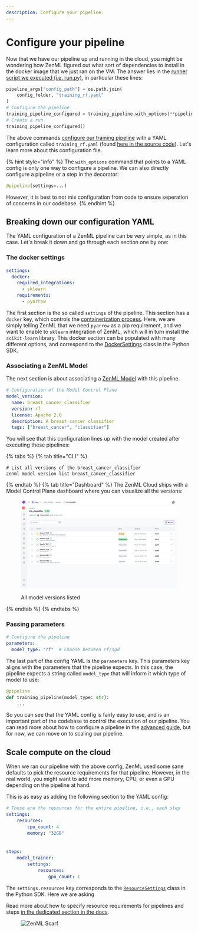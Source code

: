 ```yaml
---
description: Configure your pipeline.
---
```


# Configure your pipeline

Now that we have our pipeline up and running in the cloud, you might be wondering how ZenML figured out what sort of dependencies to install
in the docker image that we just ran on the VM. The answer lies in the [runner script we executed (i.e. run.py)](https://github.com/zenml-io/zenml/blob/main/examples/quickstart/run.py#L215), in particular these lines:

```python
pipeline_args["config_path"] = os.path.join(
    config_folder, "training_rf.yaml"
)
# Configure the pipeline
training_pipeline_configured = training_pipeline.with_options(**pipeline_args)
# Create a run
training_pipeline_configured()
```

The above commands [configure our training pipeline](../starter-guide/create-an-ml-pipeline.md#configure-with-a-yaml-file) with a YAML configuration called `training_rf.yaml` (found [here in the source code](https://github.com/zenml-io/zenml/blob/main/examples/quickstart/configs/training_rf.yaml)). Let's learn more about this configuration file.

{% hint style="info" %}
The `with_options` command that points to a YAML config is only one way to configure a pipeline. We can also directly configure a pipeline or a step in the decorator:

```python
@pipeline(settings=...)
```

However, it is best to not mix configuration from code to ensure seperation of concerns in our codebase.
{% endhint %}

## Breaking down our configuration YAML

The YAML configuration of a ZenML pipeline can be very simple, as in this case. Let's break it down and go through each section one by one:

### The docker settings

```yaml
settings:
  docker:
    required_integrations:
      - sklearn
    requirements:
      - pyarrow
```

The first section is the so called `settings` of the pipeline. This section has a `docker` key, which controls the [containerization process](cloud-orchestration.md#orchestrating-pipelines-on-the-cloud). Here, we are simply telling ZenML that we need `pyarrow` as a pip requirement, and we want to enable to `sklearn` integration of ZenML, which will in turn install the `scikit-learn` library. This docker section can be populated with many different options, and correspond to the [DockerSettings](https://sdkdocs.zenml.io/latest/core_code_docs/core-config/#zenml.config.docker_settings.DockerSettings) class in the Python SDK.

### Associating a ZenML Model

The next section is about associating a [ZenML Model](../starter-guide/track-ml-models.md) with this pipeline.

```yaml
# Configuration of the Model Control Plane
model_version:
  name: breast_cancer_classifier
  version: rf
  license: Apache 2.0
  description: A breast cancer classifier
  tags: ["breast_cancer", "classifier"]
```

You will see that this configuration lines up with the model created after executing these pipelines:

{% tabs %}
{% tab title="CLI" %}
```shell
# List all versions of the breast_cancer_classifier
zenml model version list breast_cancer_classifier
```
{% endtab %}
{% tab title="Dashboard" %}
The ZenML Cloud ships with a Model Control Plane dashboard where you can visualize all the versions:

<figure><img src="../../.gitbook/assets/mcp_model_versions_list.png" alt=""><figcaption><p>All model versions listed</p></figcaption></figure>
{% endtab %}
{% endtabs %}

### Passing parameters

```yaml
# Configure the pipeline
parameters:
  model_type: "rf"  # Choose between rf/sgd
```

The last part of the config YAML is the `parameters` key. This parameters key aligns with the parameters that the pipeline expects. In this case, the pipeline expects a string called `model_type` that will inform it which type of model to use:

```python
@pipeline
def training_pipeline(model_type: str):
    ...
```

So you can see that the YAML config is fairly easy to use, and is an important part of the codebase to control the execution of our pipeline. You can read more about how to configure a pipeline in the [advanced guide](../advanced-guide/pipelining-features/configure-steps-pipelines.md), but for now, we can move on to scaling our pipeline.

## Scale compute on the cloud

When we ran our pipeline with the above config, ZenML used some sane defaults to pick the resource requirements for that pipeline. However, in the real world, you might want to add more memory, CPU, or even a GPU depending on the pipeline at hand.

This is as easy as adding the following section to the YAML config:

```yaml
# These are the resources for the entire pipeline, i.e., each step
settings:
    resources:
        cpu_count: 4
        memory: "32GB"
        
    
steps:
    model_trainer:
        settings:
            resources:
                gpu_count: 1
```

The `settings.resources` key corresponds to the [`ResourceSettings`](https://sdkdocs.zenml.io/latest/core_code_docs/core-config/#zenml.config.resource_settings.ResourceSettings) class in the Python SDK. Here we are asking

Read more about how to specify resource requirements for pipelines and steps [in the dedicated section in the docs](../advanced-guide/infrastructure-management/scale-compute-to-the-cloud.md).

<!-- For scarf -->
<figure><img alt="ZenML Scarf" referrerpolicy="no-referrer-when-downgrade" src="https://static.scarf.sh/a.png?x-pxid=f0b4f458-0a54-4fcd-aa95-d5ee424815bc" /></figure>